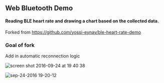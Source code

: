 ## Web Bluetooth Demo
#### Reading BLE heart rate and drawing a chart based on the collected data.
Forked from https://github.com/yossi-eynav/ble-heart-rate-demo

### Goal of fork
Add in automatic reconnection logic


![screen shot 2016-09-24 at 19 40 38](https://cloud.githubusercontent.com/assets/8016250/18809812/d904718a-828e-11e6-9301-5386a9219f7c.png)


![sep-24-2016 19-20-12](https://cloud.githubusercontent.com/assets/8016250/18809750/c7e1a686-828c-11e6-919f-b7fccb8f42a9.gif)
